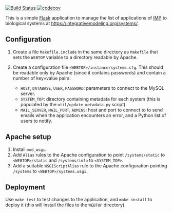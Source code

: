 [![Build Status](https://github.com/salilab/systems-web/workflows/build/badge.svg?branch=main)](https://github.com/salilab/systems-web/actions?query=workflow%3Abuild)
[![codecov](https://codecov.io/gh/salilab/systems-web/branch/main/graph/badge.svg)](https://codecov.io/gh/salilab/systems-web)

This is a simple [Flask](http://flask.pocoo.org/) application to manage
the list of applications of [IMP](https://integrativemodeling.org/) to
biological systems at https://integrativemodeling.org/systems/.

## Configuration

1. Create a file `Makefile.include` in the same directory as `Makefile` that
   sets the `WEBTOP` variable to a directory readable by Apache.

2. Create a configuration file `<WEBTOP>/instance/systems.cfg`. This should
   be readable only by Apache (since it contains passwords) and contain
   a number of key=value pairs:
   - `HOST`, `DATABASE`, `USER`, `PASSWORD`: parameters to connect to the
     MySQL server.
   - `SYSTEM_TOP`: directory containing metadata for each system (this is
     populated by the `util/update_metadata.py` script).
   - `MAIL_SERVER`, `MAIL_PORT`, `ADMINS`: host and port to connect to to
     send emails when the application encounters an error, and a Python
     list of users to notify.

## Apache setup

1. Install `mod_wsgi`.
2. Add `Alias` rules to the Apache configuration to point `/systems/static`
   to `<WEBTOP>/static` and `/systems/info` to `<SYSTEM_TOP>`.
3. Add a suitable `WSGIScriptAlias` rule to the Apache configuration pointing
   `/systems` to `<WEBTOP>/systems.wsgi`.

## Deployment

Use `make test` to test changes to the application, and `make install` to
deploy it (this will install the files to the `WEBTOP` directory).
